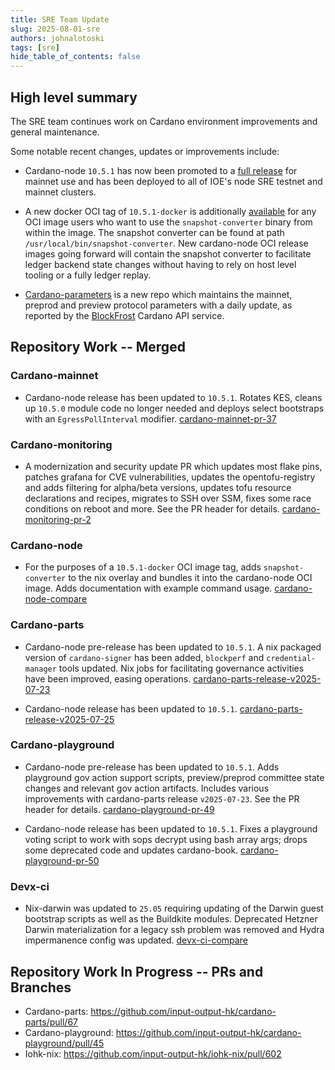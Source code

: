 ```yaml
---
title: SRE Team Update
slug: 2025-08-01-sre
authors: johnalotoski
tags: [sre]
hide_table_of_contents: false
---
```


## High level summary

The SRE team continues work on Cardano environment improvements and general maintenance.

Some notable recent changes, updates or improvements include:

* Cardano-node `10.5.1` has now been promoted to a [full
release](https://github.com/IntersectMBO/cardano-node/releases/tag/10.5.1) for
mainnet use and has been deployed to all of IOE's node SRE testnet and mainnet
clusters.

* A new docker OCI tag of `10.5.1-docker` is additionally
[available](https://github.com/IntersectMBO/cardano-node/pkgs/container/cardano-node/475786153?tag=10.5.1-docker)
for any OCI image users who want to use the `snapshot-converter` binary from
within the image.  The snapshot converter can be found at path
`/usr/local/bin/snapshot-converter`.  New cardano-node OCI release images going
forward will contain the snapshot converter to facilitate ledger backend state
changes without having to rely on host level tooling or a fully ledger replay.

* [Cardano-parameters](https://github.com/input-output-hk/cardano-parameters)
is a new repo which maintains the mainnet, preprod and preview protocol
parameters with a daily update, as reported by the
[BlockFrost](https://blockfrost.io/) Cardano API service.


## Repository Work -- Merged

### Cardano-mainnet
* Cardano-node release has been updated to `10.5.1`.  Rotates KES, cleans up
  `10.5.0` module code no longer needed and deploys select bootstraps with an
  `EgressPollInterval` modifier.
  [cardano-mainnet-pr-37](https://github.com/input-output-hk/cardano-mainnet/pull/37)


### Cardano-monitoring

* A modernization and security update PR which updates most flake pins,
  patches grafana for CVE vulnerabilities, updates the opentofu-registry and adds
  filtering for alpha/beta versions, updates tofu resource declarations and
  recipes, migrates to SSH over SSM, fixes some race conditions on reboot and
  more.  See the PR header for details.
  [cardano-monitoring-pr-2](https://github.com/input-output-hk/cardano-monitoring/pull/2)


### Cardano-node
* For the purposes of a `10.5.1-docker` OCI image tag, adds
  `snapshot-converter` to the nix overlay and bundles it into the cardano-node
  OCI image.  Adds documentation with example command usage.
  [cardano-node-compare](https://github.com/IntersectMBO/cardano-node/compare/release/10.5.1...jl/10.5.1-docker)


### Cardano-parts
* Cardano-node pre-release has been updated to `10.5.1`. A nix packaged version
  of `cardano-signer` has been added, `blockperf` and `credential-manager` tools
  updated. Nix jobs for facilitating governance activities have been improved,
  easing operations.
  [cardano-parts-release-v2025-07-23](https://github.com/input-output-hk/cardano-parts/releases/tag/v2025-07-23)

* Cardano-node release has been updated to `10.5.1`.
  [cardano-parts-release-v2025-07-25](https://github.com/input-output-hk/cardano-parts/releases/tag/v2025-07-25)


### Cardano-playground
* Cardano-node pre-release has been updated to `10.5.1`. Adds playground gov
  action support scripts, preview/preprod committee state changes and relevant
  gov action artifacts. Includes various improvements with cardano-parts release
  `v2025-07-23`.  See the PR header for details.
  [cardano-playground-pr-49](https://github.com/input-output-hk/cardano-playground/pull/49)

* Cardano-node release has been updated to `10.5.1`.  Fixes a playground voting
  script to work with sops decrypt using bash array args; drops some deprecated
  code and updates cardano-book.
  [cardano-playground-pr-50](https://github.com/input-output-hk/cardano-playground/pull/50)


### Devx-ci

* Nix-darwin was updated to `25.05` requiring updating of the Darwin guest
  bootstrap scripts as well as the Buildkite modules.  Deprecated Hetzner Darwin
  materialization for a legacy ssh problem was removed and Hydra impermanence
  config was updated.
  [devx-ci-compare](https://github.com/input-output-hk/devx-ci/compare/121ba86...91e0497)


## Repository Work In Progress -- PRs and Branches

* Cardano-parts: https://github.com/input-output-hk/cardano-parts/pull/67
* Cardano-playground: https://github.com/input-output-hk/cardano-playground/pull/45
* Iohk-nix: https://github.com/input-output-hk/iohk-nix/pull/602
